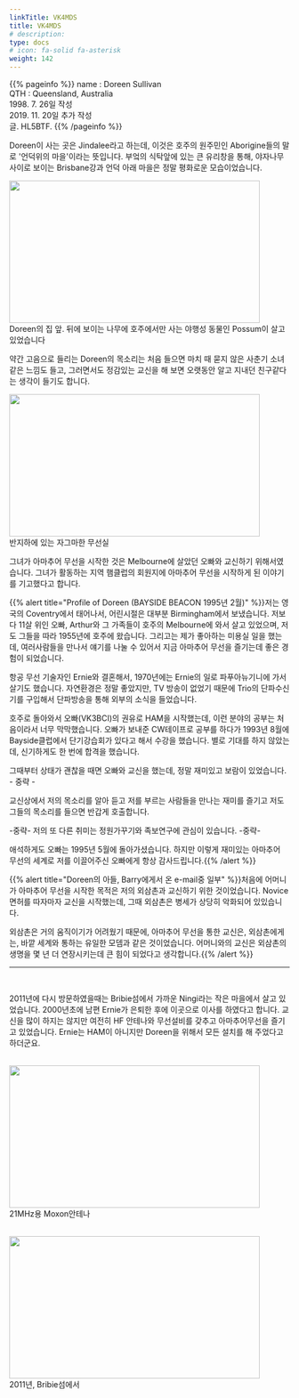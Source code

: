 ```yaml
---
linkTitle: VK4MDS
title: VK4MDS
# description: 
type: docs
# icon: fa-solid fa-asterisk
weight: 142
---
```

{{% pageinfo %}}
name : Doreen Sullivan<br>
QTH   : Queensland, Australia<br>
1998. 7. 26일 작성<br>
2019. 11. 20일 추가 작성<br>
글. HL5BTF.
{{% /pageinfo %}}

Doreen이 사는 곳은 Jindalee라고 하는데, 이것은 호주의 원주민인 Aborigine들의 말로 '언덕위의 마을'이라는 뜻입니다. 부엌의 식탁앞에 있는 큰 유리창을 통해, 야자나무 사이로 보이는 Brisbane강과 언덕 아래 마을은 정말 평화로운 모습이었습니다.

<img src="/friendship/img/doreen_1.jpeg" style="width:450px;height:256"><br>
Doreen의 집 앞. 뒤에 보이는 나무에 호주에서만 사는 야행성 동물인 Possum이 살고 있었습니다

약간 고음으로 들리는 Doreen의 목소리는 처음 들으면 마치 때 묻지 않은 사춘기 소녀같은 느낌도 들고, 그러면서도 정감있는 교신을 해 보면 오랫동안 알고 지내던 친구같다는 생각이 들기도 합니다.

<img src="/friendship/img/doreen_2.jpeg" style="width:450px;height:256"><br>
반지하에 있는 자그마한 무선실

그녀가 아마추어 무선을 시작한 것은 Melbourne에 살았던 오빠와 교신하기 위해서였습니다. 그녀가 활동하는 지역 햄클럽의 회원지에 아마추어 무선을 시작하게 된 이야기를 기고했다고 합니다.

{{% alert title="Profile of Doreen (BAYSIDE BEACON 1995년 2월)" %}}저는 영국의 Coventry에서 태어나서, 어린시절은 대부분 Birmingham에서 보냈습니다. 저보다 11살 위인 오빠, Arthur와 그 가족들이 호주의 Melbourne에 와서 살고 있었으며, 저도 그들을 따라 1955년에 호주에 왔습니다. 그리고는 제가 좋아하는 미용실 일을 했는데, 여러사람들을 만나서 얘기를 나눌 수 있어서 지금 아마추어 무선을 즐기는데 좋은 경험이 되었습니다.

항공 무선 기술자인 Ernie와 결혼해서, 1970년에는 Ernie의 일로 파푸아뉴기니에 가서 살기도 했습니다. 자연환경은 정말 좋았지만, TV 방송이 없었기 때문에 Trio의 단파수신기를 구입해서 단파방송을 통해 외부의 소식을 들었습니다.

호주로 돌아와서 오빠(VK3BCI)의 권유로 HAM을 시작했는데, 이런 분야의 공부는 처음이라서 너무 막막했습니다. 오빠가 보내준 CW테이프로 공부를 하다가 1993년 8월에 Bayside클럽에서 단기강습회가 있다고 해서 수강을 했습니다. 별로 기대를 하지 않았는데, 신기하게도 한 번에 합격을 했습니다.

그때부터 상태가 괜찮을 때면 오빠와 교신을 했는데, 정말 재미있고 보람이 있었습니다. - 중략 -

교신상에서 저의 목소리를 알아 듣고 저를 부르는 사람들을 만나는 재미를 즐기고 저도 그들의 목소리를 들으면 반갑게 호출합니다.

-중략- 저의 또 다른 취미는 정원가꾸기와 족보연구에 관심이 있습니다. -중략-

애석하게도 오빠는 1995년 5월에 돌아가셨습니다. 하지만 이렇게 재미있는 아마추어 무선의 세계로 저를 이끌어주신 오빠에게 항상 감사드립니다.{{% /alert %}}

{{% alert title="Doreen의 아들, Barry에게서 온 e-mail중 일부" %}}처음에 어머니가 아마추어 무선을 시작한 목적은 저의 외삼촌과 교신하기 위한 것이었습니다. Novice면허를 따자마자 교신을 시작했는데, 그때 외삼촌은 병세가 상당히 악화되어 있있습니다.

외삼촌은 거의 움직이기가 어려웠기 때문에, 아마추어 무선을 통한 교신은, 외삼촌에게는, 바깥 세계와 통하는 유일한 모뎀과 같은 것이었습니다. 어머니와의 교신은 외삼촌의 생명을 몇 년 더 연장시키는데 큰 힘이 되었다고 생각합니다.{{% /alert %}}

--------------------------------------
<br>

2011년에 다시 방문하였을때는 Bribie섬에서 가까운 Ningi라는 작은 마을에서 살고 있었습니다. 2000년초에 남편 Ernie가 은퇴한 후에 이곳으로 이사를 하였다고 합니다. 교신을 많이 하지는 않지만 여전히 HF 안테나와 무선설비를 갖추고 아마추어무선을 즐기고 있었습니다. Ernie는 HAM이 아니지만 Doreen을 위해서 모든 설치를 해 주었다고 하더군요.<br><br>

<img src="/friendship/img/doreen_3.jpeg" style="width:450px;height:256"><br>
21MHz용 Moxon안테나<br><br>

<img src="/friendship/img/doreen_4.png" style="width:450px;height:256"><br>
2011년, Bribie섬에서

